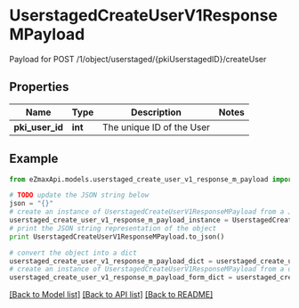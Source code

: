 # UserstagedCreateUserV1ResponseMPayload

Payload for POST /1/object/userstaged/{pkiUserstagedID}/createUser

## Properties
Name | Type | Description | Notes
------------ | ------------- | ------------- | -------------
**pki_user_id** | **int** | The unique ID of the User | 

## Example

```python
from eZmaxApi.models.userstaged_create_user_v1_response_m_payload import UserstagedCreateUserV1ResponseMPayload

# TODO update the JSON string below
json = "{}"
# create an instance of UserstagedCreateUserV1ResponseMPayload from a JSON string
userstaged_create_user_v1_response_m_payload_instance = UserstagedCreateUserV1ResponseMPayload.from_json(json)
# print the JSON string representation of the object
print UserstagedCreateUserV1ResponseMPayload.to_json()

# convert the object into a dict
userstaged_create_user_v1_response_m_payload_dict = userstaged_create_user_v1_response_m_payload_instance.to_dict()
# create an instance of UserstagedCreateUserV1ResponseMPayload from a dict
userstaged_create_user_v1_response_m_payload_form_dict = userstaged_create_user_v1_response_m_payload.from_dict(userstaged_create_user_v1_response_m_payload_dict)
```
[[Back to Model list]](../README.md#documentation-for-models) [[Back to API list]](../README.md#documentation-for-api-endpoints) [[Back to README]](../README.md)


